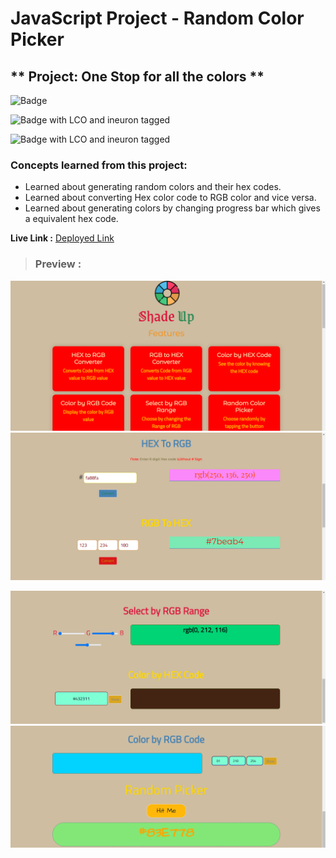# JavaScript Project - Random Color Picker

## ** Project: One Stop for all the colors **

![Badge](https://img.shields.io/badge/Javascript-Random_Color_Picker-brightgreen "QRServer API")

![Badge with LCO and ineuron tagged](https://img.shields.io/badge/Ineuron.ai-LCO-brightgreen)

![Badge with LCO and ineuron tagged](https://img.shields.io/badge/Full%20Stack%20JavaScript%20bootcamp-Hitesh%20Choudhary-brightgreen)

### Concepts learned from this project:
- Learned about generating random colors and their hex codes.
- Learned about converting Hex color code to RGB color and vice versa.
- Learned about generating colors by changing progress bar which gives a equivalent hex code.


**Live Link :** [Deployed Link](https://js-project-colorpicker.netlify.app/)
>### Preview :

![Homepage screenshot-1](preview.png)
![Homepage screenshot-2](preview1.png)

![Homepage screenshot-3](preview2.png)
![Homepage screenshot-4](preview3.png)
